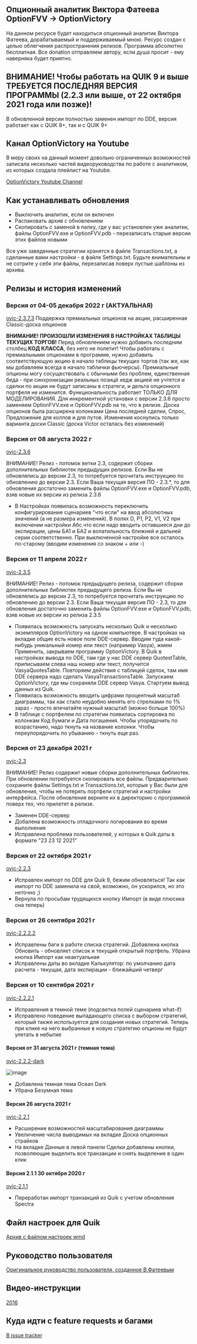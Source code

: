 ## Опционный аналитик Виктора Фатеева OptionFVV -> OptionVictory

На данном ресурсе будет находиться опционный аналитик Виктора Фатеева, дорабатываемый и поддерживаемый мною. Ресурс создан с целью облегчения распространения релизов.
Программа абсолютно бесплатная. Все donation отправляем автору, если душа просит - ему наверняка будет приятно.

## ВНИМАНИЕ! Чтобы работать на QUIK 9 и выше ТРЕБУЕТСЯ ПОСЛЕДНЯЯ ВЕРСИЯ ПРОГРАММЫ (2.2.3 или выше, от 22 октября 2021 года или позже)!
В обновленной версии полностью заменен импорт по DDE, версия работает как с QUIK 8+, так и с QUIK 9+

## Канал OptionVictory на Youtube
В меру своих на данный момент довольно ограниченных возможностей записала несколько частей видеоруководства по работе с аналитиком, из которых создала плейлист на Youtube.

[OptionVictory Youtube Channel](https://www.youtube.com/watch?v=0W08UzdwzVU&list=PL0_nYaxV-Saeh3B10Oowzn9HYtaJOWHrH)

## Как устанавливать обновления

- Выключить аналитик, если он включен
- Распаковать архив с обновлением
- Скопировать с заменой в папку, где у вас установлен уже аналитик, файлы OptionFVV.exe и OptionFVV.pdb - перезаписать старые версии этих файлов новыми

Все уже заведенные стратегии хранятся в файле Transactions.txt, а сделанные вами настройки - в файле Settings.txt. Будьте внимательны и не сотрите у себя эти файлы, перезаписав поверх пустые шаблоны из архива.

## Релизы и история изменений
### Версия от 04-05 декабря 2022 г (АКТУАЛЬНАЯ)
[ovic-2.3.7.3](https://github.com/tashik/OptionVictory/archive/refs/tags/ovic-2.3.7.3.zip) Поддержка премиальных опционов на акции, расширенная Classic-доска опционов 

**ВНИМАНИЕ! ПРОИЗОШЛИ ИЗМЕНЕНИЯ В НАСТРОЙКАХ ТАБЛИЦЫ ТЕКУЩИХ ТОРГОВ!** Перед обновлением нужно добавить последним столбец **КОД КЛАССА**, без него не полетит! Чтобы работать с премиальными опционами в программе, нужно добавить соответствующую акцию в начало таблицы текущих торгов (так же, как мы добавляем всегда в начало таблички фьючерсы). Премиальные опционы могу сосуществовать с обычными без проблем, единственная беда - при синхронизации реальных позицй хедж акцией не учтется и сделки по акции не будут записаны в стратеги, и дельта опционного портфеля не изменится. Функциональность работает ТОЛЬКО ДЛЯ МОДЕЛИРОВАНИЯ. Для инкрементной установки с версии 2.3.6 просто заменяем OptionFVV.exe и OptionFVV.pdb на те, что в релизе.
Доска опционов была расширена колонками Цена последней сделки, Спрос, Предложение для коллов и для путов. Изменения коснулись только варианта доски Classic (доска Victor осталась без изменений)

### Версия от 08 августа 2022 г
[ovic-2.3.6](https://github.com/tashik/OptionVictory/archive/refs/tags/ovic-2.3.6.zip)

ВНИМАНИЕ! Релиз - потомок ветки 2.3, содержит сборки дополнительных библиотек предыдущих релизов. Если Вы не обновлялись до версии 2.3, то потребуется прочитать инструкцию по обновлению до версии 2.3. Если Ваша текущая версия ПО - 2.3.*, то для обновления достаточно заменить файлы OptionFVV.exe и OptionFVV.pdb, взяв новые их версии из релиза 2.3.6

- В Настройках появилась возможность переключить конфигурирование сценариев "что если" на ввод абсолютных значений (а не размера изменений). В полях D, P1, P2, V1, V2 при включении настройки Абс.что если надо вводить оставшиеся дни до экспирации, цены БА1 и БА2 и волатильность ближней и дальней серии соответственно. При выключенной настройке все осталось по-старому (вводим изменения со знаком + или -) 

### Версия от 11 апреля 2022 г
[ovic-2.3.5](https://github.com/tashik/OptionVictory/archive/refs/tags/ovic-2.3.5.zip)

ВНИМАНИЕ! Релиз - потомок предыдущего релиза, содержит сборки дополнительных библиотек предыдущего релиза. Если Вы не обновлялись до версии 2.3, то потребуется прочитать инструкцию по обновлению до версии 2.3. Если Ваша текущая версия ПО - 2.3, то для обновления достаточно заменить файлы OptionFVV.exe и OptionFVV.pdb, взяв новые их версии из релиза 2.3.5

- Появилась возможность запускать несколько Quik и несколько экземпляров OptionVictory на одном компьютере. В настройках на вкладке общие есть новое поле DDE-сервер. Вводим туда какой-нибудь уникальный номер или текст (например Vasya), жмем Применить, закрываем программу OptionVictory. В Quik в настройках вывода по DDE, там где у нас DDE сервер QuotestTable, приписываем слева наш номер или текст, получится VasyaQuotesTable. Повторяем действия с таблицей сделок, там имя DDE сервера надо сделать VasyaTransactionsTable. Запускаем OptionVictory, где мы сохраняли DDE сервер Vasya. Стартуем вывод данных из Quik.
- Появилась возможность вводить цифрами процентный масштаб диаграммы, так как стало неудобно менять его стрелками по 1% зараз - просто впечатайте нужный масштаб (можно больше 100%)
- В таблице с портфелем по стратегии появилась сортировка по колонкам Код бумаги и Дата погашения. Чтобы упорядочить по возрастанию, надо ткнуть на название колонки. Чтобы переупорядочить по убыванию - ткнуть еще раз.

### Версия от 23 декабря 2021 г
[ovic-2.3](https://github.com/tashik/OptionVictory/archive/refs/tags/ovic-2.3.zip)

ВНИМАНИЕ! Релиз содержит новые сборки дополнительных библиотек. При обновлении потребуется скопировать все файлы. Предварительно сохраните файлы Settings.txt и Transactions.txt, которые у Вас были для обновления, чтобы не потерять портфели стратегий и настройки интерфейса. После обновления верните их в директорию с программой поверх тех, что прилетят в релизе.

- Заменен DDE-сервер
- Добалена возможность отладочного логирования во время выполнения
- Исправлена проблема пользователей, у которых в Quik даты в формате "23 23 12 2021"

### Версия от 22 октября 2021 г
[ovic-2.2.3](https://github.com/tashik/OptionVictory/archive/refs/tags/ovic-2.2.3.zip)
- Исправлен импорт по DDE для Quik 9, бежим обновляться! Так как импорт по DDE заменила на свой, возможно, он ускорился, но это неточно ;)
- Вернула по просьбам трудящихся кнопку Импорт (в виде плюсика она теперь)

### Версия от 26 сентября 2021 г
[ovic-2.2.2.2](https://github.com/tashik/OptionVictory/archive/refs/tags/ovic-2.2.2.2.zip)
- Исправлены баги в работе списка стратегий. Добавлена кнопка Обновить - обновляет список и текущий открытый портфель. Убрана кнопка Импорт как неактуальная
- Исправлены даты во вкладке Калькулятор: по умолчанию дата расчета - текущая, дата экспирации - ближайший четверг

### Версия от 10 сентября 2021 г
[ovic-2.2.2.1](https://github.com/tashik/OptionVictory/archive/refs/tags/ovic-2.2.2.1.zip)
- Исправления в темной теме (подсветка полей сценариев what-if)
- Исправлено поведение выпадающего списка с выбором стратегий, который также используется для создания новых стратегий. Теперь при клике на него выбранные в новую стратегию опционы не будут улетать в небытие

#### Версия от 31 августа 2021 г (темная тема)
[ovic-2.2.2-dark](https://github.com/tashik/OptionVictory/archive/refs/tags/ovic-2.2.2-dark.zip)

![image](https://user-images.githubusercontent.com/3192254/131544198-956e7d0c-72d7-44d6-8dae-2c309e2f4f5b.png)

- Добавлена темная тема Ocean Dark
- Убрана Безумная тема

#### Версия 26 августа 2021 г
[ovic-2.2.1](https://github.com/tashik/OptionVictory/archive/refs/tags/ovic-2.2.1.zip) 
- Расширение возможностей масштабирования диаграммы
- Увеличение числа выводимых на вкладке Доска опционных страйков
- На вкладке Данные в левой панели Сделки добавлены кнопки, позволяющие выделить все транзакции и снять выделение в один клик

#### Версия 2.1.1 30 октября 2020 г
[ovic-2.1.1](https://cloud.mail.ru/public/5BCZ/Vr8Qt61PN)
- Переработан импорт транзакций из Quik с учетом обновления Spectra


## Файл настроек для Quik

[Архив с файлом настроек wmd](https://tashik.github.io/OptionVictory/OptionFVV.wnd.zip)

## Руководство пользователя

[Оригинальное руководство пользователя, созданное В.Фатеевым](https://tashik.github.io/OptionVictory/OptionFVV_Usermanual.pdf)

## Видео-инструкции

[2016](https://www.youtube.com/watch?v=ytumZ91OGpQ)

## Куда идти с feature requests и багами

[В issue tracker](https://github.com/tashik/OptionVictory/issues)

